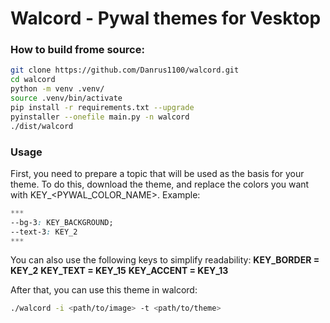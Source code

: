 # Walcord - Pywal themes for Vesktop

### How to build frome source:
```bash
git clone https://github.com/Danrus1100/walcord.git
cd walcord
python -m venv .venv/
source .venv/bin/activate 
pip install -r requirements.txt --upgrade
pyinstaller --onefile main.py -n walcord
./dist/walcord
```
### Usage
First, you need to prepare a topic that will be used as the basis for your theme.
To do this, download the theme, and replace the colors you want with KEY_<PYWAL_COLOR_NAME>. Example:
```css
***
--bg-3: KEY_BACKGROUND;
--text-3: KEY_2
***
```
You can also use the following keys to simplify readability:
**KEY_BORDER = KEY_2**
**KEY_TEXT = KEY_15**
**KEY_ACCENT = KEY_13**

After that, you can use this theme in walcord:

```bash
./walcord -i <path/to/image> -t <path/to/theme>
```
